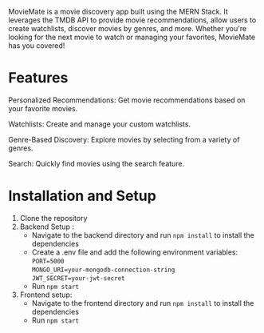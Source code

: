 ﻿MovieMate is a movie discovery app built using the MERN Stack. It leverages the TMDB API to provide movie recommendations, allow users to create watchlists, discover movies by genres, and more. Whether you're looking for the next movie to watch or managing your favorites, MovieMate has you covered!
 
# Features

Personalized Recommendations: Get movie recommendations based on your favorite movies.

Watchlists: Create and manage your custom watchlists.

Genre-Based Discovery: Explore movies by selecting from a variety of genres.

Search: Quickly find movies using the search feature.

# Installation and Setup

1. Clone the repository
2. Backend Setup :
   * Navigate to the backend directory and run `npm install` to install the dependencies
   * Create a .env file and add the following environment variables: <br/>
      `PORT=5000`  <br/>
      `MONGO_URI=your-mongodb-connection-string    ` <br/>
      `JWT_SECRET=your-jwt-secret      `<br/>
   * Run `npm start`
3. Frontend setup:
    * Navigate to the frontend directory and run `npm install` to install the dependencies
    * Run `npm start`
  


